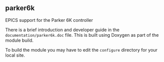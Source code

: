 ## parker6k

EPICS support for the Parker 6K controller

There is a brief introduction and developer guide in the ```documentation/parker6k.doc``` file. This is built using Doxygen as part of the module build.

To build the module you may have to edit the ```configure``` directory for your local site.


